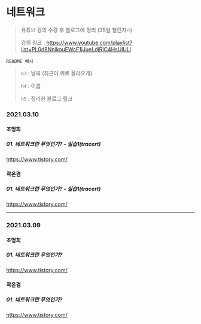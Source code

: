 # 네트워크

> 유튜브 강의 수강 후 블로그에 정리 (35일 챌린지🔥)
>
> 강의 링크 : https://www.youtube.com/playlist?list=PL0d8NnikouEWcF1jJueLdjRIC4HsUlULi
>



`README 예시` 

> `h3` : 날짜 (최근이 위로 올라오게)
>
>  `h4` : 이름
>
>  `h5` : 정리한 블로그 링크



### 2021.03.10

#### 조명희

##### 01. 네트워크란 무엇인가? - 실습1(tracert)

https://www.tistory.com/



#### 곽온겸

##### 01. 네트워크란 무엇인가? - 실습1(tracert)

https://www.tistory.com/

---

### 2021.03.09

#### 조명희

##### 01. 네트워크란 무엇인가?

https://www.tistory.com/



#### 곽온겸

##### 01. 네트워크란 무엇인가?

https://www.tistory.com/

